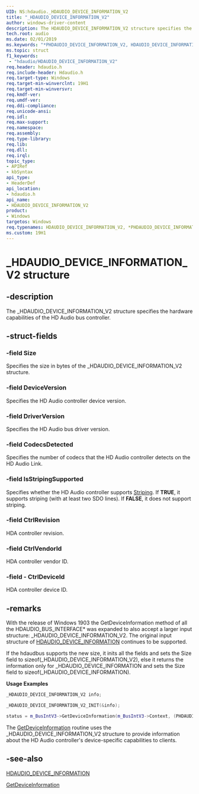 ```yaml
---
UID: NS:hdaudio._HDAUDIO_DEVICE_INFORMATION_V2
title: "_HDAUDIO_DEVICE_INFORMATION_V2"
author: windows-driver-content
description: The HDAUDIO_DEVICE_INFORMATION_V2 structure specifies the hardware capabilities of the HD Audio bus controller.
tech.root: audio
ms.date: 02/01/2019
ms.keywords: "*PHDAUDIO_DEVICE_INFORMATION_V2, HDAUDIO_DEVICE_INFORMATION_V2, HDAUDIO_DEVICE_INFORMATION_V2 structure [Audio Devices], PHDAUDIO_DEVICE_INFORMATION_V2, PHDAUDIO_DEVICE_INFORMATION_V2 structure pointer [Audio Devices], _HDAUDIO_DEVICE_INFORMATION_V2, aud-prop2_3350e3d4-dfbe-4002-b237-2395f4a07c7f.xml, audio.HDAUDIO_DEVICE_INFORMATION_V2, hdaudio/HDAUDIO_DEVICE_INFORMATION_V2, hdaudio/PHDAUDIO_DEVICE_INFORMATION_V2"
ms.topic: struct
f1_keywords:
 - "hdaudio/HDAUDIO_DEVICE_INFORMATION_V2"
req.header: hdaudio.h
req.include-header: Hdaudio.h
req.target-type: Windows
req.target-min-winverclnt: 19H1
req.target-min-winversvr: 
req.kmdf-ver: 
req.umdf-ver: 
req.ddi-compliance: 
req.unicode-ansi: 
req.idl: 
req.max-support: 
req.namespace: 
req.assembly: 
req.type-library: 
req.lib: 
req.dll: 
req.irql: 
topic_type:
- APIRef
- kbSyntax
api_type:
- HeaderDef
api_location:
- hdaudio.h
api_name:
- HDAUDIO_DEVICE_INFORMATION_V2
product:
- Windows
targetos: Windows
req.typenames: HDAUDIO_DEVICE_INFORMATION_V2, *PHDAUDIO_DEVICE_INFORMATION_V2
ms.custom: 19H1 
---
```


# _HDAUDIO_DEVICE_INFORMATION_V2 structure


## -description

The _HDAUDIO_DEVICE_INFORMATION_V2 structure specifies the hardware capabilities of the HD Audio bus controller.


## -struct-fields

### -field Size

Specifies the size in bytes of the _HDAUDIO_DEVICE_INFORMATION_V2 structure.

### -field DeviceVersion

Specifies the HD Audio controller device version.


### -field DriverVersion

Specifies the HD Audio bus driver version.


### -field CodecsDetected

Specifies the number of codecs that the HD Audio controller detects on the HD Audio Link.


### -field IsStripingSupported

Specifies whether the HD Audio controller supports [Striping](https://docs.microsoft.com/windows-hardware/drivers/audio/striping). If **TRUE**, it supports striping (with at least two SDO lines). If **FALSE**, it does not support striping.

### -field CtrlRevision

HDA controller revision.

### -field CtrlVendorId 

HDA controller vendor ID.

### -field - CtrlDeviceId

HDA controller device ID.



## -remarks

With the release of Windows 1903 the GetDeviceInformation method of all the HDAUDIO_BUS_INTERFACE* was expanded to also accept a larger input structure: _HDAUDIO_DEVICE_INFORMATION_V2. The original input structure of [HDAUDIO_DEVICE_INFORMATION](ns-hdaudio-_hdaudio_device_information.md) continues to be supported. 

If the hdaudbus supports the new size, it inits all the fields and sets the Size field to sizeof(_HDAUDIO_DEVICE_INFORMATION_V2), else it returns the information only for _HDAUDIO_DEVICE_INFORMATION and sets the Size field to sizeof(_HDAUDIO_DEVICE_INFORMATION).

**Usage Examples**

```cpp
_HDAUDIO_DEVICE_INFORMATION_V2 info;

_HDAUDIO_DEVICE_INFORMATION_V2_INIT(&info);

status = m_BusIntV3->GetDeviceInformation(m_BusIntV3->Context, (PHDAUDIO_DEVICE_INFORMATION)&info);
```    

The [GetDeviceInformation](https://docs.microsoft.com/windows-hardware/drivers/ddi/hdaudio/nc-hdaudio-pget_device_information) routine uses the _HDAUDIO_DEVICE_INFORMATION_V2 structure to provide information about the HD Audio controller's device-specific capabilities to clients.


## -see-also

[HDAUDIO_DEVICE_INFORMATION](ns-hdaudio-_hdaudio_device_information.md) 

[GetDeviceInformation](https://docs.microsoft.com/windows-hardware/drivers/ddi/hdaudio/nc-hdaudio-pget_device_information) 

 

 

